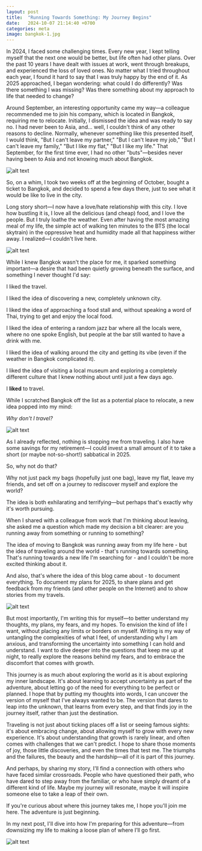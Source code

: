 ```yaml
---
layout: post
title:  "Running Towards Something: My Journey Begins"
date:   2024-10-07 21:14:40 +0700
categories: meta
image: bangkok-1.jpg
---
```


In 2024, I faced some challenging times. Every new year, I kept telling myself that the next one would be better, but life often had other plans. Over the past 10 years I have dealt with issues at work, went through breakups, and experienced the loss of loved ones. No matter what I tried throughout each year, I found it hard to say that I was truly happy by the end of it. As 2025 approached, I began wondering: what could I do differently? Was there something I was missing? Was there something about my approach to life that needed to change?

Around September, an interesting opportunity came my way—a colleague recommended me to join his company, which is located in Bangkok, requiring me to relocate. Initially, I dismissed the idea and was ready to say no. I had never been to Asia, and... well, I couldn't think of any other reasons to decline. Normally, whenever something like this presented itself, I would think, "But I can't leave my partner," "But I can't leave my job," "But I can't leave my family," "But I like my flat," "But I like my life." That September, for the first time ever, I had no other "buts"—besides never having been to Asia and not knowing much about Bangkok.

![alt text](assets/img/bangkok-3.jpg "Nana Plaza, one of the biggest red light districts in the world")

So, on a whim, I took two weeks off at the beginning of October, bought a ticket to Bangkok, and decided to spend a few days there, just to see what it would be like to live in the city.

Long story short—I now have a love/hate relationship with this city. I love how bustling it is, I love all the delicious (and cheap) food, and I love the people. But I truly loathe the weather. Even after having the most amazing meal of my life, the simple act of walking ten minutes to the BTS (the local skytrain)  in the oppressive heat and humidity made all that happiness wither away. I realized—I couldn't live here.

![alt text](assets/img/bangkok-2.jpg "One of the best mexican restaurants I was in in my life, El Santo")

While I knew Bangkok wasn't the place for me, it sparked something important—a desire that had been quietly growing beneath the surface, and something I never thought I'd say:

I liked the travel.

I liked the idea of discovering a new, completely unknown city.

I liked the idea of approaching a food stall and, without speaking a word of Thai, trying to get and enjoy the local food.

I liked the idea of entering a random jazz bar where all the locals were, where no one spoke English, but people at the bar still wanted to have a drink with me.

I liked the idea of walking around the city and getting its vibe (even if the weather in Bangkok complicated it).

I liked the idea of visiting a local museum and exploring a completely different culture that I knew nothing about until just a few days ago.

I **liked** to travel.

While I scratched Bangkok off the list as a potential place to relocate, a new idea popped into my mind:

*Why don't I travel?*

![alt text](assets/img/bangkok-4.jpg "A random Japanese ramen shop open until 2am")

As I already reflected, nothing is stopping me from traveling. I also have some savings for my retirement—I could invest a small amount of it to take a short (or maybe not-so-short!) sabbatical in 2025.

So, why not do that?

Why not just pack my bags (hopefully just one bag), leave my flat, leave my friends, and set off on a journey to rediscover myself and explore the world?

The idea is both exhilarating and terrifying—but perhaps that's exactly why it's worth pursuing.

When I shared with a colleague from work that I'm thinking about leaving, she asked me a question which made my decision a bit clearer: are you running away from something or running to something?

The idea of moving to Bangkok was running away from my life here - but the idea of traveling around the world - that's running towards something. That's running towards a new life I'm searching for - and I couldn't be more excited thinking about it.

And also, that's where the idea of this blog came about - to document everything. To document my plans for 2025, to share plans and get feedback from my friends (and other people on the Internet) and to show stories from my travels.

![alt text](assets/img/bangkok-5.jpg "Something")

But most importantly, I'm writing this for myself—to better understand my thoughts, my plans, my fears, and my hopes. To envision the kind of life I want, without placing any limits or borders on myself. Writing is my way of untangling the complexities of what I feel, of understanding why I am anxious, and transforming the uncertainty into something I can hold and understand. I want to dive deeper into the questions that keep me up at night, to really explore the reasons behind my fears, and to embrace the discomfort that comes with growth.

This journey is as much about exploring the world as it is about exploring my inner landscape. It's about learning to accept uncertainty as part of the adventure, about letting go of the need for everything to be perfect or planned. I hope that by putting my thoughts into words, I can uncover the version of myself that I've always wanted to be. The version that dares to leap into the unknown, that learns from every step, and that finds joy in the journey itself, rather than just the destination.

Traveling is not just about ticking places off a list or seeing famous sights: it's about embracing change, about allowing myself to grow with every new experience. It's about understanding that growth is rarely linear, and often comes with challenges that we can't predict. I hope to share those moments of joy, those little discoveries, and even the times that test me. The triumphs and the failures, the beauty and the hardship—all of it is part of this journey.

And perhaps, by sharing my story, I'll find a connection with others who have faced similar crossroads. People who have questioned their path, who have dared to step away from the familiar, or who have simply dreamt of a different kind of life. Maybe my journey will resonate, maybe it will inspire someone else to take a leap of their own.

If you're curious about where this journey takes me, I hope you'll join me here. The adventure is just beginning.

In my next post, I'll dive into how I'm preparing for this adventure—from downsizing my life to making a loose plan of where I’ll go first.

![alt text](assets/img/bangkok-6.jpg "Something")

